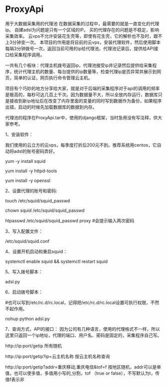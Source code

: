 # ProxyApi
用于大数据采集用的代理池
在数据采集的过程中，最需要的就是一直变化的代理ip。
自建adsl为问题是只有一个区域的IP。
买的代理存在的问题是不稳定，影响采集效率。
云vps不允许安装花生壳等，即使有花生壳，它的解析也不及时，跟不上3分钟变一次。
本项目的作用是将目前的云vps，安装代理软件，然后使用脚本每隔3分钟拨号一次，返回当前可用的ip给代理池，代理池记录后，提供给API接口给采集程序调用。

一共有几个板块：代理主机拨号返回ip，代理池接受ip并记录然后提供给采集程序，统计代理主机的数量、每台提供的ip数量等，检查代理ip是否异常并展示到网页，简单的认证，网页执行命令管理云主机。

项目有个巧妙的地方分享给大家，就是对于后端的采集程序对于api的调用的频率是极高的，每秒可达几百上千次。因为数据量不大，所以全放内存运行，数据库只是接收到新ip地址后在改变了内存里面的变量的同时写到数据作为备份，如果程序出错，启动的时候先加载数据库的数据到内存。

代理池的程序在ProxyApi.tar中，使用的django框架，当时急用没有写注释，供大家参考。

1、安装软件：

我们使用的云立方的云vps，每季度打折后200元不到。推荐系统用centos，它自动将adsl的账号密码弄好。

yum -y install squid

yum install -y httpd-tools

yum install -y openssl

2、设置代理的账号和密码:

touch /etc/squid/squid_passwd

chown squid /etc/squid/squid_passwd

htpasswd /etc/squid/squid_passwd proxy #会提示输入两次密码

3、写入配置文件：

/etc/squid/squid.conf 

4、设置开机启动和重启squid：

systemctl enable squid && systemctl restart squid

5、写入拨号脚本：

adsl.py 

6、启动拨号脚本：

#也可以写到/etc/rc.d/rc.local，记得把/etc/rc.d/rc.local设置可执行权限，不然不起作用。

nohup python adsl.py

7、查询方式，API的接口：
因为公司有几种语言，使用的代理格式不一样，所以这里只返回一个ip地址，代理的端口、用户名、密码是固定的，采集程序自己写。

http://ip:port/getip    所有随机

http://ip:port/getip?ip=云主机名称  按云主机名称查询

http://ip:port/getip?addr=重庆移动,重庆电信&tof=f    按地区随机，addr可以是单值，也可以使多值，多值用小写的,分割，tof （true or false），不写默认为t，传值f表示非
